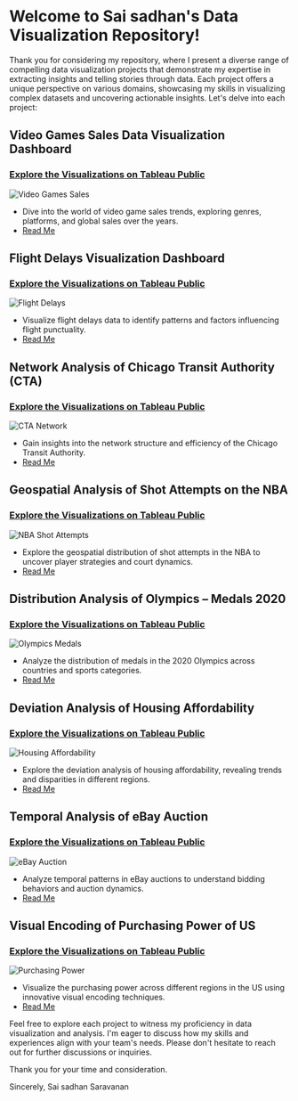 # Welcome to Sai sadhan's Data Visualization Repository!


Thank you for considering my repository, where I present a diverse range of compelling data visualization projects that demonstrate my expertise in extracting insights and telling stories through data. Each project offers a unique perspective on various domains, showcasing my skills in visualizing complex datasets and uncovering actionable insights. Let's delve into each project:

## Video Games Sales Data Visualization Dashboard 
### [Explore the Visualizations on Tableau Public](https://public.tableau.com/views/VideoGamesSales_17116205004700/Dashboard?:language=en-US&publish=yes&:sid=&:display_count=n&:origin=viz_share_link)

![Video Games Sales](https://github.com/saisadhan/Data-Visualizations/blob/5ea14e2db72e5deeea5a8cfa046ab868367a2669/Video%20Games%20Sales.png)
- Dive into the world of video game sales trends, exploring genres, platforms, and global sales over the years.
- [Read Me](https://github.com/saisadhan/Data-Visualizations/blob/382fe119271cab31f6dc620cfe0f4dbe51ba5c30/Video%20Games%20Sales%20Data%20Visualization%20Dashboard.md)

## Flight Delays Visualization Dashboard 
### [Explore the Visualizations on Tableau Public](https://public.tableau.com/app/profile/sai.sadhan.saravanan/viz/shared/ND77K68JX)

![Flight Delays](https://github.com/saisadhan/Data-Visualizations/blob/5ea14e2db72e5deeea5a8cfa046ab868367a2669/Flight%20Delays.png)
- Visualize flight delays data to identify patterns and factors influencing flight punctuality.
- [Read Me](https://github.com/saisadhan/Data-Visualizations/blob/382fe119271cab31f6dc620cfe0f4dbe51ba5c30/README_Flight%20Delays%20Visualization%20Dashboard.md)
  
## Network Analysis of Chicago Transit Authority (CTA) 
### [Explore the Visualizations on Tableau Public](https://public.tableau.com/shared/PMKQTMC55?:display_count=n&:origin=viz_share_link)

![CTA Network](https://github.com/saisadhan/Data-Visualizations/blob/5ea14e2db72e5deeea5a8cfa046ab868367a2669/CTA%20Network.png)
- Gain insights into the network structure and efficiency of the Chicago Transit Authority.
- [Read Me](https://github.com/saisadhan/Data-Visualizations/blob/382fe119271cab31f6dc620cfe0f4dbe51ba5c30/README_Network%20Analysis%20of%20Chicago%20Transit%20Authority(CTA).md)

## Geospatial Analysis of Shot Attempts on the NBA 
### [Explore the Visualizations on Tableau Public](https://public.tableau.com/views/GeospatialAnalysisofallShotAttemptsontheNBAhalf-court/Dashboard?:language=en-US&:sid=&:display_count=n&:origin=viz_share_link)

![NBA Shot Attempts](https://github.com/saisadhan/Data-Visualizations/blob/5ea14e2db72e5deeea5a8cfa046ab868367a2669/NBA%20Shot%20Attempts.png)
- Explore the geospatial distribution of shot attempts in the NBA to uncover player strategies and court dynamics.
- [Read Me](https://github.com/saisadhan/Data-Visualizations/blob/382fe119271cab31f6dc620cfe0f4dbe51ba5c30/README_Geospatial%20Analysis%20of%20%20Shot%20Attempts%20on%20the%20NBA.md)
  
## Distribution Analysis of Olympics – Medals 2020 
### [Explore the Visualizations on Tableau Public](https://public.tableau.com/views/DistributionAnalysisofOlympicsMedals2020/stackedbars?:language=en-US&publish=yes&:sid=&:display_count=n&:origin=viz_share_link)

![Olympics Medals](https://github.com/saisadhan/Data-Visualizations/blob/5ea14e2db72e5deeea5a8cfa046ab868367a2669/Olympics%20Medals.png)
- Analyze the distribution of medals in the 2020 Olympics across countries and sports categories.
- [Read Me](https://github.com/saisadhan/Data-Visualizations/blob/382fe119271cab31f6dc620cfe0f4dbe51ba5c30/Distribution%20Analysis%20of%20Olympics%20%E2%80%93%20Medals%202020.md)

## Deviation Analysis of Housing Affordability 
### [Explore the Visualizations on Tableau Public](https://public.tableau.com/views/DeviationAnalysisofHousingAffordability/dashboardforW_P_CareyNews?:language=en-US&:sid=&:display_count=n&:origin=viz_share_link)

![Housing Affordability](https://github.com/saisadhan/Data-Visualizations/blob/5ea14e2db72e5deeea5a8cfa046ab868367a2669/Housing%20Affordability.png)
- Explore the deviation analysis of housing affordability, revealing trends and disparities in different regions.
- [Read Me](https://github.com/saisadhan/Data-Visualizations/blob/382fe119271cab31f6dc620cfe0f4dbe51ba5c30/README_Deviation%20Analysis%20of%20Housing%20Affordability.md)
  

## Temporal Analysis of eBay Auction
### [Explore the Visualizations on Tableau Public](https://public.tableau.com/views/TemporalAnalysisofeBayAuction/Sheet13?:language=en-US&publish=yes&:sid=&:display_count=n&:origin=viz_share_link)

![eBay Auction](https://github.com/saisadhan/Data-Visualizations/blob/5ea14e2db72e5deeea5a8cfa046ab868367a2669/eBay%20Auction.png)
- Analyze temporal patterns in eBay auctions to understand bidding behaviors and auction dynamics.
- [Read Me](https://github.com/saisadhan/Data-Visualizations/blob/382fe119271cab31f6dc620cfe0f4dbe51ba5c30/README_Temporal%20Analysis%20of%20eBay%20Auction.md)

## Visual Encoding of Purchasing Power of US 
### [Explore the Visualizations on Tableau Public](https://public.tableau.com/views/PurchasingPower_SaisadhanSaravanan/Dashboard1?:language=en-US&publish=yes&:sid=&:display_count=n&:origin=viz_share_link)

![Purchasing Power](https://github.com/saisadhan/Data-Visualizations/blob/5ea14e2db72e5deeea5a8cfa046ab868367a2669/Purchasing%20Power.png)
- Visualize the purchasing power across different regions in the US using innovative visual encoding techniques.
- [Read Me](https://github.com/saisadhan/Data-Visualizations/blob/382fe119271cab31f6dc620cfe0f4dbe51ba5c30/Visual%20Encoding%20of%20Purchasing%20Power%20of%20US.md)

Feel free to explore each project to witness my proficiency in data visualization and analysis. I'm eager to discuss how my skills and experiences align with your team's needs. Please don't hesitate to reach out for further discussions or inquiries.

Thank you for your time and consideration.

Sincerely, Sai sadhan Saravanan
